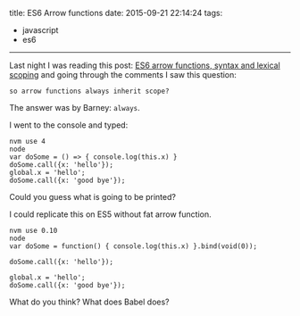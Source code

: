 title: ES6 Arrow functions
date: 2015-09-21 22:14:24
tags:
  - javascript
  - es6
---

Last night I was reading this post: [ES6 arrow functions, syntax and lexical scoping](http://toddmotto.com/es6-arrow-functions-syntaxes-and-lexical-scoping/) and going through the comments I saw this question:

```
so arrow functions always inherit scope?
```

The answer was by Barney: `always`.

I went to the console and typed:

```
nvm use 4
node
var doSome = () => { console.log(this.x) }
doSome.call({x: 'hello'});
global.x = 'hello';
doSome.call({x: 'good bye'});
```

Could you guess what is going to be printed?

I could replicate this on ES5 without fat arrow function.

```
nvm use 0.10
node
var doSome = function() { console.log(this.x) }.bind(void(0));

doSome.call({x: 'hello'});

global.x = 'hello';
doSome.call({x: 'good bye'});
```

What do you think? What does Babel does?
